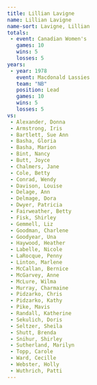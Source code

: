 ```yaml
---
title: Lillian Lavigne
name: Lillian Lavigne
name-sort: Lavigne, Lillian
totals:
 - event: Canadian Women's
   games: 10
   wins: 5
   losses: 5
years:
 - year: 1978
   event: Macdonald Lassies
   team: "NB"
   position: Lead
   games: 10
   wins: 5
   losses: 5
vs:
 - Alexander, Donna
 - Armstrong, Iris
 - Bartlett, Sue Ann
 - Basha, Gloria
 - Basha, Marion
 - Bint, Nancy
 - Butt, Joyce
 - Chalmers, Jane
 - Cole, Betty
 - Conrad, Wendy
 - Davison, Louise
 - Delage, Ann
 - Delmage, Dora
 - Dwyer, Patricia
 - Fairweather, Betty
 - Fisk, Shirley
 - Gemmell, Liz
 - Goodman, Charlene
 - Goodyear, Una
 - Haywood, Heather
 - Labelle, Nicole
 - LaRocque, Penny
 - Linton, Marlene
 - McCallan, Bernice
 - McGarvey, Anne
 - McLure, Wilma
 - Murray, Charmaine
 - Pidzarko, Chris
 - Pidzarko, Kathy
 - Pike, Mavis
 - Randall, Katherine
 - Sekulich, Doris
 - Seltzer, Sheila
 - Shutt, Brenda
 - Snihur, Shirley
 - Sutherland, Marilyn
 - Topp, Carole
 - Ward, Cecille
 - Webster, Holly
 - Wuthrich, Patti
---
```


